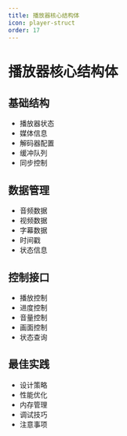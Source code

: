 ```yaml
---
title: 播放器核心结构体
icon: player-struct
order: 17
---
```


# 播放器核心结构体

## 基础结构
- 播放器状态
- 媒体信息
- 解码器配置
- 缓冲队列
- 同步控制

## 数据管理
- 音频数据
- 视频数据
- 字幕数据
- 时间戳
- 状态信息

## 控制接口
- 播放控制
- 进度控制
- 音量控制
- 画面控制
- 状态查询

## 最佳实践
- 设计策略
- 性能优化
- 内存管理
- 调试技巧
- 注意事项

